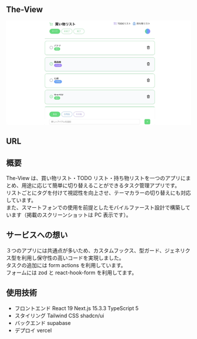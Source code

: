 ## The-View

   <img width="1200" alt="スクリーンショット" src="public/thumbnail.jpg" />

## URL

## 概要

The-View は、買い物リスト・TODO リスト・持ち物リストを一つのアプリにまとめ、用途に応じて簡単に切り替えることができるタスク管理アプリです。<br>
リストごとにタグを付けて視認性を向上させ、テーマカラーの切り替えにも対応しています。<br>
また、スマートフォンでの使用を前提としたモバイルファースト設計で構築しています（掲載のスクリーンショットは PC 表示です）。<br>

## サービスへの想い

３つのアプリには共通点が多いため、カスタムフックス、型ガード、ジェネリクス型を利用し保守性の高いコードを実現しました。<br>
タスクの追加には form actions を利用しています。<br>
フォームには zod と react-hook-form を利用してます。

## 使用技術

- フロントエンド React 19 Next.js 15.3.3 TypeScript 5
- スタイリング Tailwind CSS shadcn/ui
- バックエンド supabase
- デプロイ vercel
